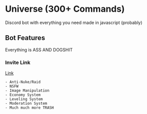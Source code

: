 # Universe (300+ Commands) 

Discord bot with everything you need made in javascript (probably)

## Bot Features

Everything is ASS AND DOGSHIT

### Invite Link

[Link](https://discord.com/api/oauth2/authorize?client_id=1003169998216376423&permissions=8&scope=bot)

```
- Anti-Nuke/Raid
- NSFW
- Image Manipulation
- Economy System
- Leveling System
- Moderation System
- Much much more TRASH
```